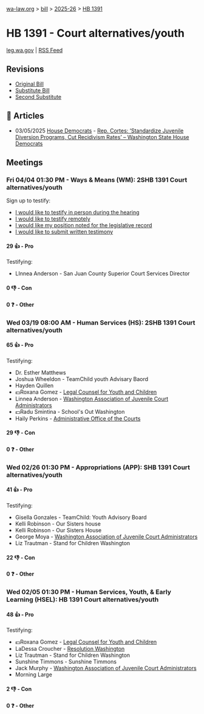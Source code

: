[wa-law.org](/) > [bill](/bill/) > [2025-26](/bill/2025-26/) > [HB 1391](/bill/2025-26/hb/1391/)

# HB 1391 - Court alternatives/youth
[leg.wa.gov](https://app.leg.wa.gov/billsummary?BillNumber=1391&Year=2025&Initiative=false) | [RSS Feed](./rss.xml)

## Revisions
* [Original Bill](1/)
* [Substitute Bill](S/)
* [Second Substitute](S2/)

## 📰 Articles
* 03/05/2025 [House Democrats](/org/house_democrats/) - [Rep. Cortes: ‘Standardize Juvenile Diversion Programs, Cut Recidivism Rates’ – Washington State House Democrats](https://housedemocrats.wa.gov/blog/2025/03/05/rep-cortes-standardize-juvenile-diversion-programs-cut-recidivism-rates/#:~:text=House%20Bill%201391)

## Meetings
### Fri 04/04 01:30 PM - Ways & Means (WM): 2SHB 1391 Court alternatives/youth
Sign up to testify:
* [I would like to testify in person during the hearing](https://app.leg.wa.gov/csi/Testifier/Add?chamber=House&mId=33216&aId=166784&caId=26831&tId=1)
* [I would like to testify remotely](https://app.leg.wa.gov/csi/Testifier/Add?chamber=House&mId=33216&aId=166784&caId=26831&tId=2)
* [I would like my position noted for the legislative record](https://app.leg.wa.gov/csi/Testifier/Add?chamber=House&mId=33216&aId=166784&caId=26831&tId=3)
* [I would like to submit written testimony](https://app.leg.wa.gov/csi/Testifier/Add?chamber=House&mId=33216&aId=166784&caId=26831&tId=4)

#### 29 👍 - Pro
Testifying:
* LInnea Anderson - San Juan County Superior Court Services Director

#### 0 👎 - Con

#### 0 ❓ - Other

### Wed 03/19 08:00 AM - Human Services (HS): 2SHB 1391 Court alternatives/youth
#### 65 👍 - Pro
Testifying:
* Dr. Esther Matthews
* Joshua Wheeldon - TeamChild youth Advisary Baord
* Hayden Quillen
* 💵Roxana Gomez - [Legal Counsel for Youth and Children](/org/legal_counsel_for_youth_and_children/)
* Linnea Anderson - [Washington Association of Juvenile Court Administrators](/org/washington_association_of_juvenile_court_administrators/)
* 💵Radu Smintina - School's Out Washington
* Haily Perkins - [Administrative Office of the Courts](/org/administrative_office_of_the_courts/)

#### 29 👎 - Con

#### 0 ❓ - Other

### Wed 02/26 01:30 PM - Appropriations (APP): SHB 1391 Court alternatives/youth
#### 41 👍 - Pro
Testifying:
* Gisella Gonzales - TeamChild: Youth Advisory Board
* Kelli Robinson - Our Sisters house
* Kelli Robinson - Our Sisters House
* George Moya - [Washington Association of Juvenile Court Administrators](/org/washington_association_of_juvenile_court_administrators/)
* Liz Trautman - Stand for Children Washington

#### 22 👎 - Con

#### 0 ❓ - Other

### Wed 02/05 01:30 PM - Human Services, Youth, & Early Learning (HSEL): HB 1391 Court alternatives/youth
#### 48 👍 - Pro
Testifying:
* 💵Roxana Gomez - [Legal Counsel for Youth and Children](/org/legal_counsel_for_youth_and_children/)
* LaDessa Croucher - [Resolution Washington](/org/resolution_washington/)
* Liz Trautman - Stand for Children Washington
* Sunshine Timmons - Sunshine Timmons
* Jack Murphy - [Washington Association of Juvenile Court Administrators](/org/washington_association_of_juvenile_court_administrators/)
* Morning Large

#### 2 👎 - Con

#### 0 ❓ - Other
